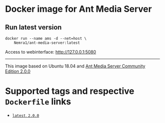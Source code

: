 # Docker image for Ant Media Server


## Run latest version
```
docker run --name ams -d --net=host \
	Nemra1/ant-media-server:latest
```
Access to webinterface: http://127.0.0.1:5080

---

This image based on Ubuntu 18.04 and [Ant Media Server Community Edition 2.0.0](https://github.com/ant-media/Ant-Media-Server)

# Supported tags and respective `Dockerfile` links
* [`latest`, `2.0.0`](https://github.com/Nemra1/docker-ant-media-server/blob/master/Dockerfile)
